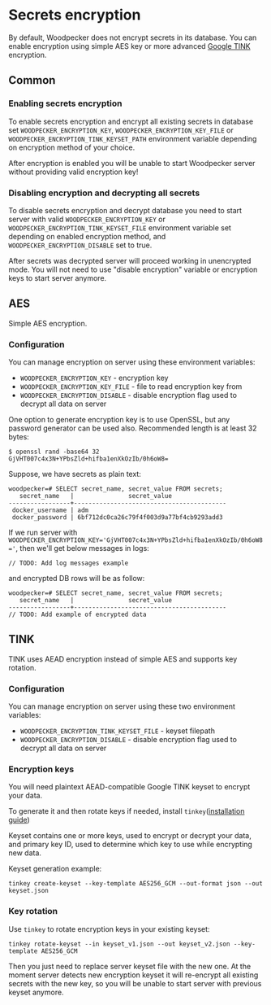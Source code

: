 # Secrets encryption

By default, Woodpecker does not encrypt secrets in its database. You can enable encryption 
using simple AES key or more advanced [Google TINK](https://developers.google.com/tink) encryption.

## Common

### Enabling secrets encryption

To enable secrets encryption and encrypt all existing secrets in database set
`WOODPECKER_ENCRYPTION_KEY`, `WOODPECKER_ENCRYPTION_KEY_FILE` or `WOODPECKER_ENCRYPTION_TINK_KEYSET_PATH` environment 
variable depending on encryption method of your choice.

After encryption is enabled you will be unable to start Woodpecker server without providing valid encryption key!

### Disabling encryption and decrypting all secrets

To disable secrets encryption and decrypt database you need to start server with valid
`WOODPECKER_ENCRYPTION_KEY` or `WOODPECKER_ENCRYPTION_TINK_KEYSET_FILE` environment variable set depending on
enabled encryption method, and `WOODPECKER_ENCRYPTION_DISABLE` set to true.

After secrets was decrypted server will proceed working in unencrypted mode. You will not need to use "disable encryption"
variable or encryption keys to start server anymore.


## AES
Simple AES encryption.

### Configuration
You can manage encryption on server using these environment variables:
- `WOODPECKER_ENCRYPTION_KEY` - encryption key
- `WOODPECKER_ENCRYPTION_KEY_FILE` - file to read encryption key from
- `WOODPECKER_ENCRYPTION_DISABLE` - disable encryption flag used to decrypt all data on server

One option to generate encryption key is to use OpenSSL, but any password generator can be used also. Recommended length is at least 32 bytes:
```shell
$ openssl rand -base64 32
GjVHT007c4x3N+YPbsZld+hifba1enXkOzIb/0h6oW8=
```

Suppose, we have secrets as plain text:
```psql
woodpecker=# SELECT secret_name, secret_value FROM secrets;
   secret_name   |               secret_value
-----------------+------------------------------------------
 docker_username | adm
 docker_password | 6bf712dc0ca26c79f4f003d9a77bf4cb9293add3
```

If we run server with `WOODPECKER_ENCRYPTION_KEY='GjVHT007c4x3N+YPbsZld+hifba1enXkOzIb/0h6oW8='`, then we'll get below messages in logs:
```log
// TODO: Add log messages example
```
and encrypted DB rows will be as follow:
```psql
woodpecker=# SELECT secret_name, secret_value FROM secrets;
   secret_name   |               secret_value
-----------------+------------------------------------------
// TODO: Add example of encrypted data
```

## TINK
TINK uses AEAD encryption instead of simple AES and supports key rotation.

### Configuration
You can manage encryption on server using these two environment variables:
- `WOODPECKER_ENCRYPTION_TINK_KEYSET_FILE` - keyset filepath
- `WOODPECKER_ENCRYPTION_DISABLE` - disable encryption flag used to decrypt all data on server

### Encryption keys
You will need plaintext AEAD-compatible Google TINK keyset to encrypt your data.

To generate it and then rotate keys if needed, install `tinkey`([installation guide](https://developers.google.com/tink/install-tinkey))

Keyset contains one or more keys, used to encrypt or decrypt your data, and primary key ID, used to determine which key 
to use while encrypting new data.

Keyset generation example:
```shell
tinkey create-keyset --key-template AES256_GCM --out-format json --out keyset.json
```

### Key rotation
Use `tinkey` to rotate encryption keys in your existing keyset:
```shell
tinkey rotate-keyset --in keyset_v1.json --out keyset_v2.json --key-template AES256_GCM
```

Then you just need to replace server keyset file with the new one. At the moment server detects new encryption
keyset it will re-encrypt all existing secrets with the new key, so you will be unable to start server with previous
keyset anymore.
